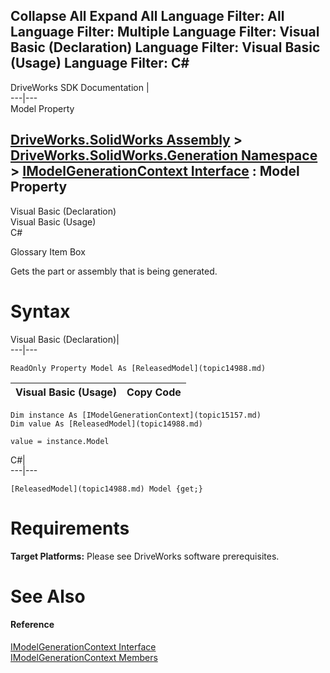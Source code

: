 Collapse All Expand All Language Filter: All  Language Filter: Multiple  Language Filter: Visual Basic (Declaration) Language Filter: Visual Basic (Usage) Language Filter: C#  
---  
DriveWorks SDK Documentation  |   
---|---  
Model Property   
  
[DriveWorks.SolidWorks Assembly](topic13342.md) > [DriveWorks.SolidWorks.Generation Namespace](topic15094.md) > [IModelGenerationContext Interface](topic15157.md) : Model Property  
---  
  
Visual Basic (Declaration)    
Visual Basic (Usage)    
C# 

Glossary Item Box

Gets the part or assembly that is being generated. 

# Syntax

Visual Basic (Declaration)|   
---|---  
      
    
    ReadOnly Property Model As [ReleasedModel](topic14988.md)  
  
Visual Basic (Usage)| Copy Code  
---|---  
      
    
    Dim instance As [IModelGenerationContext](topic15157.md)
    Dim value As [ReleasedModel](topic14988.md)
     
    value = instance.Model  
  
C#|   
---|---  
      
    
    [ReleasedModel](topic14988.md) Model {get;}  
  
# Requirements

**Target Platforms:** Please see DriveWorks software prerequisites.

# See Also

#### Reference

[IModelGenerationContext Interface](topic15157.md)   
[IModelGenerationContext Members](topic15158.md)


